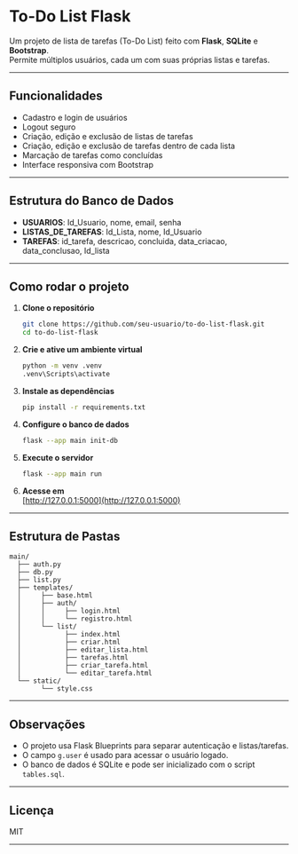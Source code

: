 # To-Do List Flask

Um projeto de lista de tarefas (To-Do List) feito com **Flask**, **SQLite** e **Bootstrap**.  
Permite múltiplos usuários, cada um com suas próprias listas e tarefas.

---

## Funcionalidades

- Cadastro e login de usuários
- Logout seguro
- Criação, edição e exclusão de listas de tarefas
- Criação, edição e exclusão de tarefas dentro de cada lista
- Marcação de tarefas como concluídas
- Interface responsiva com Bootstrap

---

## Estrutura do Banco de Dados

- **USUARIOS**: Id_Usuario, nome, email, senha
- **LISTAS_DE_TAREFAS**: Id_Lista, nome, Id_Usuario
- **TAREFAS**: id_tarefa, descricao, concluida, data_criacao, data_conclusao, Id_lista

---

## Como rodar o projeto

1. **Clone o repositório**
    ```sh
    git clone https://github.com/seu-usuario/to-do-list-flask.git
    cd to-do-list-flask
    ```

2. **Crie e ative um ambiente virtual**
    ```sh
    python -m venv .venv
    .venv\Scripts\activate
    ```

3. **Instale as dependências**
    ```sh
    pip install -r requirements.txt
    ```

4. **Configure o banco de dados**
    ```sh
    flask --app main init-db
    ```

5. **Execute o servidor**
    ```sh
    flask --app main run
    ```

6. **Acesse em**  
    [http://127.0.0.1:5000](http://127.0.0.1:5000)

---

## Estrutura de Pastas

```
main/
  ├── auth.py
  ├── db.py
  ├── list.py
  ├── templates/
  │     ├── base.html
  │     ├── auth/
  │     │     ├── login.html
  │     │     └── registro.html
  │     └── list/
  │           ├── index.html
  │           ├── criar.html
  │           ├── editar_lista.html
  │           ├── tarefas.html
  │           ├── criar_tarefa.html
  │           └── editar_tarefa.html
  └── static/
        └── style.css
```

---

## Observações

- O projeto usa Flask Blueprints para separar autenticação e listas/tarefas.
- O campo `g.user` é usado para acessar o usuário logado.
- O banco de dados é SQLite e pode ser inicializado com o script `tables.sql`.

---

## Licença

MIT

---